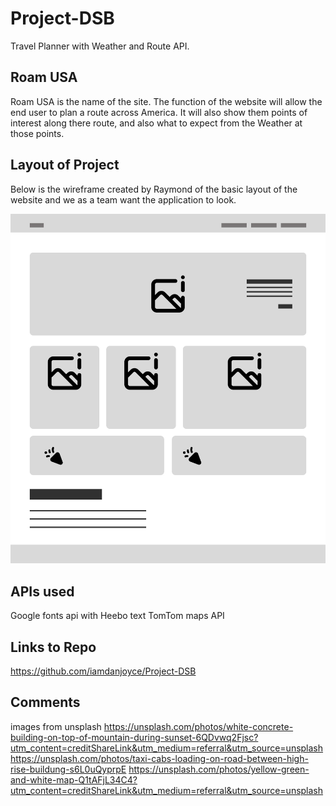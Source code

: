 # Project-DSB

Travel Planner with Weather and Route API.

## Roam USA

Roam USA is the name of the site. The function of the website will allow the end user to plan a route across America. It will also show them points of interest along there route, and also what to expect from the Weather at those points.

## Layout of Project
Below is the wireframe created by Raymond of the basic layout of the website and we as a team want the application to look.

![wire-frame](Assets/images/Home_-_wireframe.jpg)

## APIs used
Google fonts api with Heebo text
TomTom maps API

## Links to Repo
https://github.com/iamdanjoyce/Project-DSB

## Comments
images from unsplash
https://unsplash.com/photos/white-concrete-building-on-top-of-mountain-during-sunset-6QDvwq2Fjsc?utm_content=creditShareLink&utm_medium=referral&utm_source=unsplash
https://unsplash.com/photos/taxi-cabs-loading-on-road-between-high-rise-buildung-s6L0uQyprpE
https://unsplash.com/photos/yellow-green-and-white-map-Q1tAFjL34C4?utm_content=creditShareLink&utm_medium=referral&utm_source=unsplash